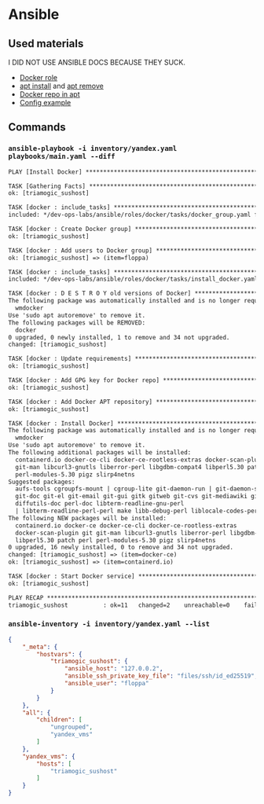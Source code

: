 # Ansible

## Used materials

I DID NOT USE ANSIBLE DOCS BECAUSE THEY SUCK.

- [Docker role](https://medium.com/@knoldus/how-to-install-docker-on-rhel-using-ansible-role-62728c098351)
- [apt install](https://stackoverflow.com/questions/54944080/installing-multiple-packages-in-ansible) and [apt remove](https://stackoverflow.com/questions/29914253/remove-package-ansible-playbook)
- [Docker repo in apt](https://gist.github.com/rbq/886587980894e98b23d0eee2a1d84933)
- [Config example](https://gist.github.com/wbcurry/f38bc6d8d1ee4a70ee2c)

## Commands

### `ansible-playbook -i inventory/yandex.yaml playbooks/main.yaml --diff`

```txt
PLAY [Install Docker] **************************************************************************************************

TASK [Gathering Facts] *************************************************************************************************
ok: [triamogic_sushost]

TASK [docker : include_tasks] ******************************************************************************************
included: */dev-ops-labs/ansible/roles/docker/tasks/docker_group.yaml for triamogic_sushost

TASK [docker : Create Docker group] ************************************************************************************
ok: [triamogic_sushost]

TASK [docker : Add users to Docker group] ******************************************************************************
ok: [triamogic_sushost] => (item=floppa)

TASK [docker : include_tasks] ******************************************************************************************
included: */dev-ops-labs/ansible/roles/docker/tasks/install_docker.yaml for triamogic_sushost

TASK [docker : D E S T R O Y old versions of Docker] *******************************************************************
The following package was automatically installed and is no longer required:
  wmdocker
Use 'sudo apt autoremove' to remove it.
The following packages will be REMOVED:
  docker
0 upgraded, 0 newly installed, 1 to remove and 34 not upgraded.
changed: [triamogic_sushost]

TASK [docker : Update requirements] ************************************************************************************
ok: [triamogic_sushost]

TASK [docker : Add GPG key for Docker repo] ****************************************************************************
ok: [triamogic_sushost]

TASK [docker : Add Docker APT repository] ******************************************************************************
ok: [triamogic_sushost]

TASK [docker : Install Docker] *****************************************************************************************
The following package was automatically installed and is no longer required:
  wmdocker
Use 'sudo apt autoremove' to remove it.
The following additional packages will be installed:
  containerd.io docker-ce-cli docker-ce-rootless-extras docker-scan-plugin git
  git-man libcurl3-gnutls liberror-perl libgdbm-compat4 libperl5.30 patch perl
  perl-modules-5.30 pigz slirp4netns
Suggested packages:
  aufs-tools cgroupfs-mount | cgroup-lite git-daemon-run | git-daemon-sysvinit
  git-doc git-el git-email git-gui gitk gitweb git-cvs git-mediawiki git-svn
  diffutils-doc perl-doc libterm-readline-gnu-perl
  | libterm-readline-perl-perl make libb-debug-perl liblocale-codes-perl
The following NEW packages will be installed:
  containerd.io docker-ce docker-ce-cli docker-ce-rootless-extras
  docker-scan-plugin git git-man libcurl3-gnutls liberror-perl libgdbm-compat4
  libperl5.30 patch perl perl-modules-5.30 pigz slirp4netns
0 upgraded, 16 newly installed, 0 to remove and 34 not upgraded.
changed: [triamogic_sushost] => (item=docker-ce)
ok: [triamogic_sushost] => (item=containerd.io)

TASK [docker : Start Docker service] ***********************************************************************************
ok: [triamogic_sushost]

PLAY RECAP *************************************************************************************************************
triamogic_sushost          : ok=11   changed=2    unreachable=0    failed=0    skipped=0    rescued=0    ignored=0
```

### `ansible-inventory -i inventory/yandex.yaml --list`

```json
{
    "_meta": {
        "hostvars": {
            "triamogic_sushost": {
                "ansible_host": "127.0.0.2",
                "ansible_ssh_private_key_file": "files/ssh/id_ed25519",
                "ansible_user": "floppa"
            }
        }
    },
    "all": {
        "children": [
            "ungrouped",
            "yandex_vms"
        ]
    },
    "yandex_vms": {
        "hosts": [
            "triamogic_sushost"
        ]
    }
}
```
